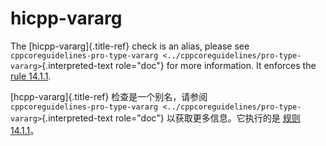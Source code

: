 # hicpp-vararg

The [hicpp-vararg]{.title-ref} check is an alias, please see  
`cppcoreguidelines-pro-type-vararg <../cppcoreguidelines/pro-type-vararg>`{.interpreted-text role="doc"} for more information. It enforces the [rule 14.1.1](https://www.perforce.com/resources/qac/high-integrity-cpp-coding-standard/templates).

[hcpp-vararg]{.title-ref} 检查是一个别名，请参阅  
`cppcoreguidelines-pro-type-vararg <../cppcoreguidelines/pro-type-vararg>`{.interpreted-text role="doc"} 以获取更多信息。它执行的是 [规则 14.1.1](https://www.perforce.com/resources/qac/high-integrity-cpp-coding-standard/templates)。
